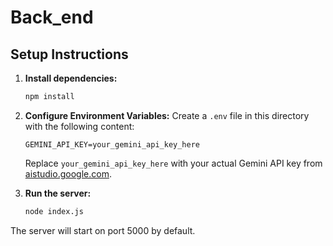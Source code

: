# Back_end

## Setup Instructions

1. **Install dependencies:**
   ```sh
   npm install
   ```

2. **Configure Environment Variables:**
   Create a `.env` file in this directory with the following content:
   ```env
   GEMINI_API_KEY=your_gemini_api_key_here
   ```
   Replace `your_gemini_api_key_here` with your actual Gemini API key from [aistudio.google.com](https://aistudio.google.com/).

3. **Run the server:**
   ```sh
   node index.js
   ```

The server will start on port 5000 by default.

